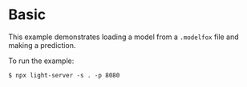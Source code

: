 # Basic

This example demonstrates loading a model from a `.modelfox` file and making a prediction.

To run the example:

```
$ npx light-server -s . -p 8080
```

